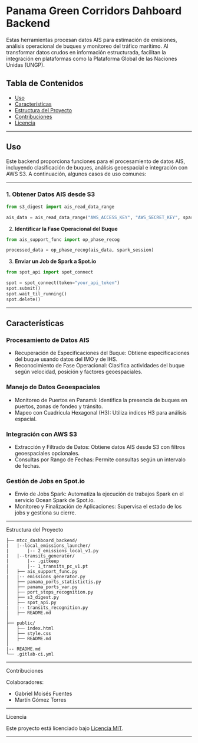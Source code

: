 # **Panama Green Corridors Dahboard Backend**

Estas herramientas procesan datos AIS para estimación de emisiones, análisis operacional de buques y monitoreo del tráfico marítimo. Al transformar datos crudos en información estructurada, facilitan la integración en plataformas como la Plataforma Global de las Naciones Unidas (UNGP).

## **Tabla de Contenidos**
- [Uso](#uso)
- [Características](#características)
- [Estructura del Proyecto](#estructura-del-proyecto)
- [Contribuciones](#contribuciones)
- [Licencia](#licencia)

---

## **Uso**
Este backend proporciona funciones para el procesamiento de datos AIS, incluyendo clasificación de buques, análisis geoespacial e integración con AWS S3. A continuación, algunos casos de uso comunes:

---

### **1. Obtener Datos AIS desde S3**
```python
from s3_digest import ais_read_data_range

ais_data = ais_read_data_range("AWS_ACCESS_KEY", "AWS_SECRET_KEY", spark_session, dt_from="2025-01-01", dt_to="2025-01-15")
```

2. **Identificar la Fase Operacional del Buque**
```python
from ais_support_func import op_phase_recog

processed_data = op_phase_recog(ais_data, spark_session)
```

3. **Enviar un Job de Spark a Spot.io**
```python
from spot_api import spot_connect

spot = spot_connect(token="your_api_token")
spot.submit()
spot.wait_til_running()
spot.delete()

```

---

## **Características**

### **Procesamiento de Datos AIS**
- Recuperación de Especificaciones del Buque: Obtiene especificaciones del buque usando datos del IMO y de IHS.
- Reconocimiento de Fase Operacional: Clasifica actividades del buque según velocidad, posición y factores geoespaciales.

### **Manejo de Datos Geoespaciales**
- Monitoreo de Puertos en Panamá: Identifica la presencia de buques en puertos, zonas de fondeo y tránsito.
- Mapeo con Cuadrícula Hexagonal (H3): Utiliza índices H3 para análisis espacial.

### **Integración con AWS S3**
- Extracción y Filtrado de Datos: Obtiene datos AIS desde S3 con filtros geoespaciales opcionales.
- Consultas por Rango de Fechas: Permite consultas según un intervalo de fechas.

### **Gestión de Jobs en Spot.io**
- Envío de Jobs Spark: Automatiza la ejecución de trabajos Spark en el servicio Ocean Spark de Spot.io.
- Monitoreo y Finalización de Aplicaciones: Supervisa el estado de los jobs y gestiona su cierre.

---

Estructura del Proyecto
```
├── mtcc_dashboard_backend/
|   |--local_emissions_launcher/
|       |-- 2_emissions_local_v1.py
|   |--transits_generator/
|       |-- .gitkeep
|       |-- 1_transits_pc_v1.pt
│   ├── ais_support_func.py
|   |-- emissions_generator.py
│   ├── panama_ports_statistictis.py
│   ├── panama_ports_var.py
│   ├── port_stops_recognition.py
│   ├── s3_digest.py
│   ├── spot_api.py
|   |-- transits_recognition.py
│   ├── README.md
│
├── public/
│   ├── index.html
│   ├── style.css
│   ├── README.md
│
|-- README.md
└── .gitlab-ci.yml
```
---

Contribuciones

Colaboradores:
- Gabriel Moisés Fuentes
- Martín Gómez Torres

---

Licencia

Este proyecto está licenciado bajo [Licencia MIT](./LICENSE).

---
